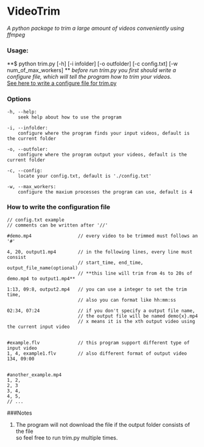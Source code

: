# VideoTrim
_A python package to trim a large amount of videos conveniently using ffmpeg_

  ### Usage:
  **$ python trim.py [-h]  [-i infolder] [-o outfolder] [-c config.txt] [-w num_of_max_workers]  **
  _before run trim.py you first should write a configure file, which will tell the program how to trim your videos._  
  [See here to write a configure file for trim.py](#how-to-write-the-configuration-file)
  ### Options
    -h, --help:     
        seek help about how to use the program
    
    -i, --infolder:    
        configure where the program finds your input videos, default is the current folder
         
    -o, --outfoler:    
        configure where the program output your videos, default is the current folder
    
    -c, --config:      
        locate your config.txt, default is './config.txt'
    
    -w, --max_workers: 
        configure the maxium processes the program can use, default is 4
        
  ### How to write the configuration file
    // config.txt example
    // comments can be written after '//'
    
    #demo.mp4                 // every video to be trimmed must follows an '#'
    
    4, 20, output1.mp4        // in the following lines, every line must consist 
                              // start_time, end_time, output_file_name(optional)
                              // **this line will trim from 4s to 20s of demo.mp4 to output1.mp4**
    
    1:13, 09:8, output2.mp4   // you can use a integer to set the trim time, 
                              // also you can format like hh:mm:ss
                             
    02:34, 07:24              // if you don't specify a output file name,
                              // the output file will be named demo{x}.mp4
                              // x means it is the xth output video using the current input video
                              
       
    #example.flv              // this program support different type of input video
    1, 4, example1.flv        // also different format of output video 
    134, 09:00
                        
     
    #another_example.mp4
    1, 2, 
    2, 3
    3, 4,
    4, 5,
    // ...
     
   ###Notes
   1. The program will not download the file if the output folder consists of the file  
      so feel free to run trim.py multiple times.
    
